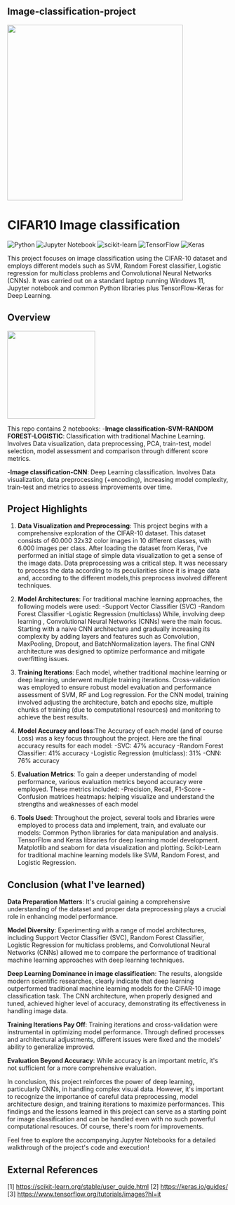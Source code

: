 ## Image-classification-project
<img src="https://pbs.twimg.com/media/Es71bGKUcAMKTem.png" width="400">


# CIFAR10 Image classification
![Python](https://img.shields.io/badge/python-3670A0?style=for-the-badge&logo=python&logoColor=ffdd54) ![Jupyter Notebook](https://img.shields.io/badge/jupyter-%23FA0F00.svg?style=for-the-badge&logo=jupyter&logoColor=white) ![scikit-learn](https://img.shields.io/badge/scikit--learn-%23F7931E.svg?style=for-the-badge&logo=scikit-learn&logoColor=white) ![TensorFlow](https://img.shields.io/badge/TensorFlow-%23FF6F00.svg?style=for-the-badge&logo=TensorFlow&logoColor=white) ![Keras](https://img.shields.io/badge/Keras-%23D00000.svg?style=for-the-badge&logo=Keras&logoColor=white)

This project focuses on image classification using the CIFAR-10 dataset and employs different models such as SVM, Random Forest classifier, Logistic regression for multiclass problems and  Convolutional Neural Networks (CNNs). 
It was carried out on a standard laptop running Windows 11, Jupyter notebook and common Python libraries plus TensorFlow-Keras for Deep Learning.

## Overview
<img src="https://miro.medium.com/v2/resize:fit:1182/1*OSvbuPLy0PSM2nZ62SbtlQ.png" width="200">

This repo contains 2 notebooks:
-**Image classification-SVM-RANDOM FOREST-LOGISTIC**: Classification with traditional Machine Learning.
Involves Data visualization, data preprocessing, PCA, train-test, model selection, model assessment and comparison through different score metrics.
                      
-**Image classification-CNN**: Deep Learning classification.
Involves Data visualization, data preprocessing (+encoding), increasing model complexity, train-test and metrics to assess improvements over time.


## Project Highlights

1. **Data Visualization and Preprocessing**: This project begins with a comprehensive exploration of the CIFAR-10 dataset.
This dataset consists of 60.000 32x32 color images in 10 different classes, with 6.000 images per class.
After loading the dataset from Keras, I've performed an initial stage of simple data visualization to get a sense of the image data.
Data preprocessing was a critical step. It was necessary to process the data according to its peculiarities since it is image data and, according to the different models,this preprocess involved different techniques.

2. **Model Architectures**: For traditional machine learning approaches, the following models were used:
-Support Vector Classifier (SVC)
-Random Forest Classifier
-Logistic Regression (multiclass)
While, involving deep learning , Convolutional Neural Networks (CNNs) were the main focus. Starting with a naive CNN architecture and gradually increasing its complexity by adding layers and features such as Convolution, MaxPooling, Dropout, and BatchNormalization layers.
The final CNN architecture was designed to optimize performance and mitigate overfitting issues.

3. **Training Iterations**: Each model, whether traditional machine learning or deep learning, underwent multiple training iterations.
Cross-validation was employed to ensure robust model evaluation and performance assessment of SVM, RF and Log regression.
For the CNN model, training involved adjusting the architecture, batch and epochs size, multiple chunks of training (due to computational resources) and monitoring to achieve the best results.

4. **Model Accuracy and loss**:The Accuracy of each model (and of course Loss) was a key focus throughout the project. 
Here are the final accuracy results for each model:
-SVC: 47% accuracy
-Random Forest Classifier: 41% accuracy
-Logistic Regression (multiclass): 31%
-CNN: 76% accuracy

5. **Evaluation Metrics**: To gain a deeper understanding of model performance, various evaluation metrics beyond accuracy were employed. These metrics included:
-Precision, Recall, F1-Score
-Confusion matrices heatmaps: helping visualize and understand the strengths and weaknesses of each model

6. **Tools Used**: Throughout the project, several tools and libraries were employed to process data and implement, train, and evaluate our models:
Common Python libraries for data manipulation and analysis.
TensorFlow and Keras libraries for deep learning model development.
Matplotlib and seaborn for data visualization and plotting.
Scikit-Learn for traditional machine learning models like SVM, Random Forest, and Logistic Regression.



## Conclusion (what I've learned)

**Data Preparation Matters**:
It's crucial gaining a comprehensive understanding of the  dataset and proper data preprocessing plays a crucial role in enhancing model performance.

**Model Diversity**:
Experimenting with a range of model architectures, including Support Vector Classifier (SVC), Random Forest Classifier, Logistic Regression for multiclass problems, and Convolutional Neural Networks (CNNs) allowed me to compare the performance of traditional machine learning approaches with deep learning techniques.

**Deep Learning Dominance in image classification**:
The results, alongside modern scientific researches, clearly indicate that deep learning outperformed traditional machine learning models for the CIFAR-10 image classification task.
The CNN architecture, when properly designed and tuned, achieved higher level of accuracy, demonstrating its effectiveness in handling image data.

**Training Iterations Pay Off**:
Training iterations and cross-validation were instrumental in optimizing model performance.
Through defined processes and architectural adjustments, different issues were fixed and the models' ability to generalize improved.

**Evaluation Beyond Accuracy**:
While accuracy is an important metric, it's not sufficient for a more comprehensive evaluation. 


In conclusion, this project reinforces the power of deep learning, particularly CNNs, in handling complex visual data. 
However, it's important to  recognize the importance of careful data preprocessing, model architecture design, and training iterations to maximize performances.
This  findings and the lessons learned in this project can serve as a starting point for image classification and can be handled even with no such powerful computational resouces. 
Of course, there's room for improvements.

Feel free to explore the accompanying Jupyter Notebooks for a detailed walkthrough of the project's code and execution!


## External References
[1] https://scikit-learn.org/stable/user_guide.html
[2] https://keras.io/guides/
[3] https://www.tensorflow.org/tutorials/images?hl=it
